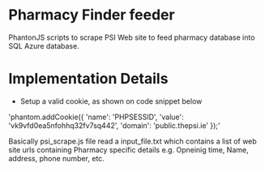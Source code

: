 # Pharmacy Finder feeder

PhantonJS scripts to scrape PSI Web site to feed pharmacy database into SQL Azure database.

# Implementation Details

- Setup a valid cookie, as shown on code snippet below

'phantom.addCookie({
    'name': 'PHPSESSID',
    'value': 'vk9vfd0ea5nfohhq32fv7sq442',
    'domain': 'public.thepsi.ie'
});'



Basically psi_scrape.js file read a input_file.txt which contains a list of web site urls containing Pharmacy specific details e.g. Opneinig time, Name, address, phone number, etc.
